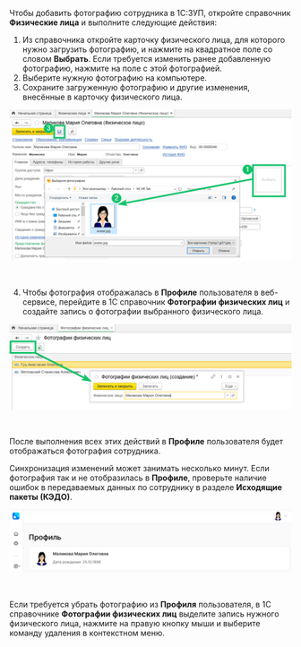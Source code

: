 Чтобы добавить фотографию сотрудника в 1С:ЗУП, откройте справочник **Физические лица** и выполните следующие действия:
1. Из справочника откройте карточку физического лица, для которого нужно загрузить фотографию, и нажмите на квадратное поле со словом **Выбрать**. Если требуется изменить ранее добавленную фотографию, нажмите на поле с этой фотографией.
2. Выберите нужную фотографию на компьютере. 
3. Сохраните загруженную фотографию и другие изменения, внесённые в карточку физического лица.

![](./assets/foto_0.png)

<br>

4. Чтобы фотография отображалась в **Профиле** пользователя в веб-сервисе, перейдите в 1С справочник **Фотографии физических лиц** и создайте запись о фотографии выбранного физического лица. 

![](./assets/foto_1.png)

<br>

После выполнения всех этих действий в **Профиле** пользователя будет отображаться фотография сотрудника.

<warn>

Синхронизация изменений может занимать несколько минут. Если фотография так и не отобразилась в **Профиле**, проверьте наличие ошибок в передаваемых данных по сотруднику в разделе **Исходящие пакеты (КЭДО)**.

</warn>

![](./assets/profile_1.png)

<br>

Если требуется убрать фотографию из **Профиля** пользователя, в 1С справочнике **Фотографии физических лиц** выделите запись нужного физического лица, нажмите на правую кнопку мыши и выберите команду удаления в контекстном меню.